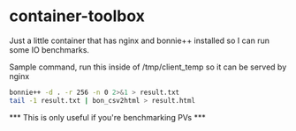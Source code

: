 # container-toolbox

Just a little container that has nginx and bonnie++ installed so I can run some IO benchmarks. 


Sample command, run this inside of /tmp/client_temp so it can be served by nginx
```bash
bonnie++ -d . -r 256 -n 0 2>&1 > result.txt
tail -1 result.txt | bon_csv2html > result.html
```

*** This is only useful if you're benchmarking PVs ***
